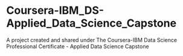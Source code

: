 # Coursera-IBM_DS-Applied_Data_Science_Capstone
A project created and shared under The Coursera-IBM Data Science Professional Certificate - Applied Data Science Capstone
